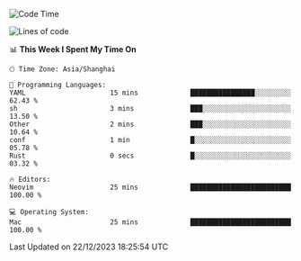 <!--START_SECTION:waka-->
![Code Time](http://img.shields.io/badge/Code%20Time-1%2C765%20hrs%2048%20mins-blue)

![Lines of code](https://img.shields.io/badge/From%20Hello%20World%20I%27ve%20Written-285.3%20thousand%20lines%20of%20code-blue)

📊 **This Week I Spent My Time On** 

```text
🕑︎ Time Zone: Asia/Shanghai

💬 Programming Languages: 
YAML                     15 mins             ████████████████░░░░░░░░░   62.43 % 
sh                       3 mins              ███░░░░░░░░░░░░░░░░░░░░░░   13.50 % 
Other                    2 mins              ███░░░░░░░░░░░░░░░░░░░░░░   10.64 % 
conf                     1 min               █░░░░░░░░░░░░░░░░░░░░░░░░   05.78 % 
Rust                     0 secs              █░░░░░░░░░░░░░░░░░░░░░░░░   03.32 % 

🔥 Editors: 
Neovim                   25 mins             █████████████████████████   100.00 % 

💻 Operating System: 
Mac                      25 mins             █████████████████████████   100.00 % 
```


 Last Updated on 22/12/2023 18:25:54 UTC
<!--END_SECTION:waka-->
